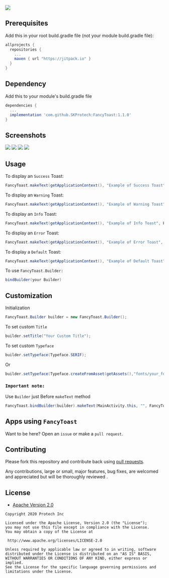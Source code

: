[![](https://jitpack.io/v/SKProtech/FancyToast.svg)](https://jitpack.io/#SKProtech/FancyToast)

## Prerequisites

Add this in your root build.gradle file (not your module build.gradle file):
```gradle
allprojects {
  repositories {
    ...
    maven { url "https://jitpack.io" }
  }
}
```
## Dependency

Add this to your module's build.gradle file
```gradle
dependencies {
  ...
  implementation 'com.github.SKProtech:FancyToast:1.1.0'
}
```
## Screenshots

<img src="https://github.com/SKProtech/FancyToast/blob/master/Screenshot_20210504-132720.png"/>
<img src="https://github.com/SKProtech/FancyToast/blob/master/Screenshot_20210504-132714.png"/>
<img src="https://github.com/SKProtech/FancyToast/blob/master/Screenshot_20210504-132709.png"/>
<img src="https://github.com/SKProtech/FancyToast/blob/master/Screenshot_20210504-132648.png"/>


## Usage

To display an `Success` Toast:
```java
FancyToast.makeText(getApplicationContext(), "Example of Success Toast", FancyToast.LENGTH_LONG, FancyToast.SUCCESS).show();
```
To display an `Warning` Toast:
```java
FancyToast.makeText(getApplicationContext(), "Example of Warning Toast", FancyToast.LENGTH_LONG, FancyToast.WARNING).show();
```
To display an `Info` Toast:
```java
FancyToast.makeText(getApplicationContext(), "Example of Info Toast", FancyToast.LENGTH_LONG, FancyToast.INFO).show();
```
To display an `Error` Toast:
```java
FancyToast.makeText(getApplicationContext(), "Example of Error Toast", FancyToast.LENGTH_LONG, FancyToast.ERROR).show();
```

To display a `Default` Toast:
```java
FancyToast.makeText(getApplicationContext(), "Example of Default Toast", FancyToast.LENGTH_LONG, FancyToast.DEFAULT).show();
```
To use `FancyToast.Builder:`
```java
bindBuilder(your Builder)
```
## Customization

Initialization
```java
FancyToast.Builder builder = new FancyToast.Builder();
```
To set custom `Title`
```java
builder.setTitle("Your Custom Title");
```
To set custom `Typeface`
```java
builder.setTypeface(Typeface.SERIF);
```
Or
```java
builder.setTypeface(Typeface.createFromAsset(getAssets(),"fonts/your_font.ttf"));
```
### `Important note:`
Use `Builder` just Before `makeText` method
```java
FancyToast.bindBuilder(builder).makeText(MainActivity.this, "", FancyToast.LENGTH_LONG, FancyToast.SUCCESS).show();
```

## Apps using `FancyToast`

Want to be here? Open an `issue` or make a `pull request`.

## Contributing

Please fork this repository and contribute back using
[pull requests](https://github.com/SKProtech/FancyToast/pulls).

Any contributions, large or small, major features, bug fixes, are welcomed and appreciated
but will be thoroughly reviewed .

## License

* [Apache Version 2.0](http://www.apache.org/licenses/LICENSE-2.0.html)

```
Copyright 2020 Protech Inc

Licensed under the Apache License, Version 2.0 (the "License");
you may not use this file except in compliance with the License.
You may obtain a copy of the License at

 http://www.apache.org/licenses/LICENSE-2.0

Unless required by applicable law or agreed to in writing, software
distributed under the License is distributed on an "AS IS" BASIS,
WITHOUT WARRANTIES OR CONDITIONS OF ANY KIND, either express or implied.
See the License for the specific language governing permissions and
limitations under the License.
